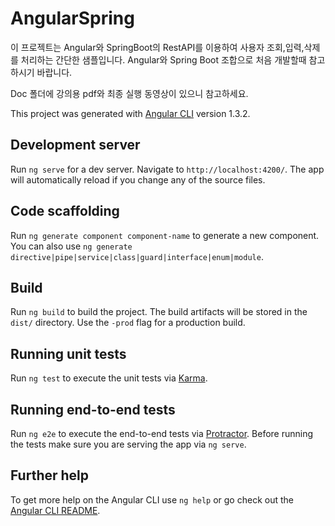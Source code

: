 # AngularSpring

이 프로젝트는 Angular와 SpringBoot의 RestAPI를 이용하여 사용자 조회,입력,삭제를 처리하는 간단한 샘플입니다.
Angular와 Spring Boot 조합으로 처음 개발할때 참고하시기 바랍니다.

Doc 폴더에 강의용 pdf와 최종 실행 동영상이 있으니 참고하세요. 
 
This project was generated with [Angular CLI](https://github.com/angular/angular-cli) version 1.3.2.

## Development server

Run `ng serve` for a dev server. Navigate to `http://localhost:4200/`. The app will automatically reload if you change any of the source files.

## Code scaffolding

Run `ng generate component component-name` to generate a new component. You can also use `ng generate directive|pipe|service|class|guard|interface|enum|module`.

## Build

Run `ng build` to build the project. The build artifacts will be stored in the `dist/` directory. Use the `-prod` flag for a production build.

## Running unit tests

Run `ng test` to execute the unit tests via [Karma](https://karma-runner.github.io).

## Running end-to-end tests

Run `ng e2e` to execute the end-to-end tests via [Protractor](http://www.protractortest.org/).
Before running the tests make sure you are serving the app via `ng serve`.

## Further help

To get more help on the Angular CLI use `ng help` or go check out the [Angular CLI README](https://github.com/angular/angular-cli/blob/master/README.md).
